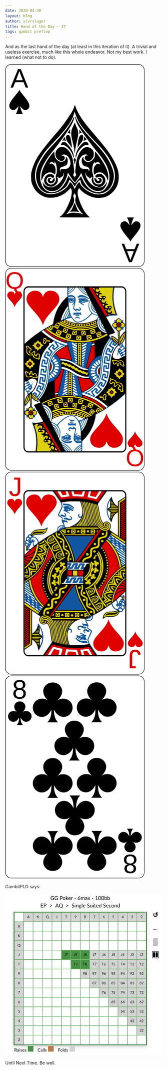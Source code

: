 ```yaml
---
date: 2020-04-30
layout: blog
author: slvrsluger
title: Hand of the Day - 37
tags: gambit preflop
---
```

And as the last hand of the day (at least in this iteration of it). A trivial and useless exercise, much like this whole endeavor. Not my best work. I learned (what not to do).

![card-image](/assets/cards/AS.svg#5cards)
![card-image](/assets/cards/QH.svg#5cards)
![card-image](/assets/cards/JH.svg#5cards)
![card-image](/assets/cards/8c.svg#5cards)

GambitPLO says:

![card-image](/assets/img/AQJ8ssbad-ep.png)

Until Next Time. Be well.
